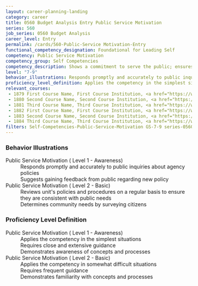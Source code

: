 ```yaml
---
layout: career-planning-landing
category: career
title: 0560 Budget Analysis Entry Public Service Motivation
series: 560
job_series: 0560 Budget Analysis
career_level: Entry
permalink: /cards/560-Public-Service Motivation-Entry
functional_competency_designation: Foundational for Leading Self
competency: Public Service Motivation
competency_group: Self Competencies
competency_description: Shows a commitment to serve the public; ensures that actions meet public needs; aligns organizational objectives and practices with public interests
level: "7-9"
behavior_illustrations: Responds promptly and accurately to public inquiries about agency policies ? Suggests gaining feedback from public regarding new policy ? Reviews unit's policies and procedures on a regular basis to ensure they are consistent with public needs ? Determines community needs by surveying citizens
proficiency_level_definition: Applies the competency in the simplest situations ? Requires close and extensive guidance ? Demonstrates awareness of concepts and processes ? Applies the competency in somewhat difficult situations ? Requires frequent guidance ? Demonstrates familiarity with concepts and processes
relevant_courses: 
 - 1879 First Course Name, First Course Institution, <a href="https://www.cfo.gov">www.cfo.gov</a>
 - 1880 Second Course Name, Second Course Institution, <a href="https://www.cfo.gov">www.cfo.gov</a>
 - 1881 Third Course Name, Third Course Institution, <a href="https://www.cfo.gov">www.cfo.gov</a>
 - 1882 First Course Name, First Course Institution, <a href="https://www.cfo.gov">www.cfo.gov</a>
 - 1883 Second Course Name, Second Course Institution, <a href="https://www.cfo.gov">www.cfo.gov</a>
 - 1884 Third Course Name, Third Course Institution, <a href="https://www.cfo.gov">www.cfo.gov</a>
filters: Self-Competencies-Public-Service-Motivation GS-7-9 series-0560
---
```


<div class="desktop:grid-col-6 margin-y-205">
  <div class="border-top-05 bg-white padding-2 shadow-5 height-full members-hover border-1px border-gray-30 border-top-orange radius-lg">
    <h3>Behavior Illustrations</h3>
    <dl class="text-base"><dt>Public Service Motivation ( Level 1 - Awareness)</dt><dd>Responds promptly and accurately to public inquiries about agency policies </dd><dd> Suggests gaining feedback from public regarding new policy</dd><dt>Public Service Motivation ( Level 2 - Basic)</dt><dd>Reviews unit's policies and procedures on a regular basis to ensure they are consistent with public needs </dd><dd> Determines community needs by surveying citizens</dd></dl>
  </div>
</div>
<div class="desktop:grid-col-6 margin-y-205">
  <div class="border-top-05 bg-white padding-2 shadow-5 height-full members-hover border-1px border-gray-30 border-top-orange radius-lg">
    <h3>Proficiency Level Definition</h3>
    <dl class="text-base"><dt>Public Service Motivation ( Level 1 - Awareness)</dt><dd>Applies the competency in the simplest situations </dd><dd> Requires close and extensive guidance </dd><dd> Demonstrates awareness of concepts and processes</dd><dt>Public Service Motivation ( Level 2 - Basic)</dt><dd>Applies the competency in somewhat difficult situations </dd><dd> Requires frequent guidance </dd><dd> Demonstrates familiarity with concepts and processes</dd></dl>
  </div>
</div>